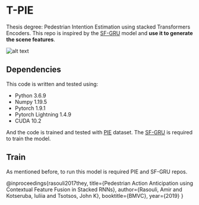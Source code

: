 # T-PIE
Thesis degree: Pedestrian Intention Estimation using stacked Transformers Encoders. This repo is inspired by the [SF-GRU](https://github.com/aras62/SF-GRU) model and **use it to generate the scene features**. 

![alt text](https://github.com/ricardosc97/T-PIE/model.png?raw=true)

## Dependencies 
This code is written and tested using: 

* Python 3.6.9
* Numpy 1.19.5
* Pytorch 1.9.1
* Pytorch Lightning 1.4.9
* CUDA 10.2

And the code is trained and tested with [PIE](https://github.com/aras62/PIE) dataset. The [SF-GRU](https://github.com/aras62/SF-GRU) is required to train the model. 

## Train 

As mentioned before, to run this model is required PIE and SF-GRU repos. 

@inproceedings{rasouli2017they,
  title={Pedestrian Action Anticipation using Contextual Feature Fusion in Stacked RNNs},
  author={Rasouli, Amir and Kotseruba, Iuliia and Tsotsos, John K},
  booktitle={BMVC},
  year={2019}
}

